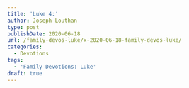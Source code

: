 ```yaml
---
title: 'Luke 4:'
author: Joseph Louthan
type: post
publishDate: 2020-06-18
url: /family-devos-luke/x-2020-06-18-family-devos-luke/
categories:
  - Devotions
tags:
  - 'Family Devotions: Luke'
draft: true
---
```

